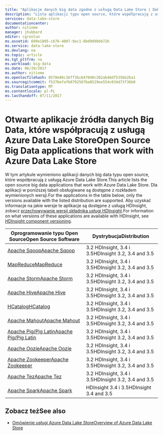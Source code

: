 ```yaml
---
title: "Aplikacje danych big data zgodne z usługą Data Lake Store | Dokumentacja firmy Microsoft"
description: "Lista aplikacji typu open source, które współpracują z usługą Azure Data Lake Store"
services: data-lake-store
documentationcenter: 
author: nitinme
manager: jhubbard
editor: cgronlun
ms.assetid: 699e1805-cb76-4807-9ac1-8bd9d9bbb72b
ms.service: data-lake-store
ms.devlang: na
ms.topic: article
ms.tgt_pltfrm: na
ms.workload: big-data
ms.date: 06/29/2017
ms.author: nitinme
ms.openlocfilehash: 0570e86c16ff3bc647040c202ab46df535bb2ba1
ms.sourcegitcommit: f537befafb079256fba0529ee554c034d73f36b0
ms.translationtype: MT
ms.contentlocale: pl-PL
ms.lasthandoff: 07/11/2017
---
```

# <a name="open-source-big-data-applications-that-work-with-azure-data-lake-store"></a><span data-ttu-id="ae68c-103">Otwarte aplikacje źródła danych Big Data, które współpracują z usługą Azure Data Lake Store</span><span class="sxs-lookup"><span data-stu-id="ae68c-103">Open Source Big Data applications that work with Azure Data Lake Store</span></span>
<span data-ttu-id="ae68c-104">W tym artykule wymieniono aplikacji danych big data typu open source, które współpracują z usługą Azure Data Lake Store.</span><span class="sxs-lookup"><span data-stu-id="ae68c-104">This article lists the open source big data applications that work with Azure Data Lake Store.</span></span> <span data-ttu-id="ae68c-105">Dla aplikacji w poniższej tabeli obsługiwane są dostępne z rozkładem wymienionych wersji.</span><span class="sxs-lookup"><span data-stu-id="ae68c-105">For the applications in the table below, only the versions available with the listed distribution are supported.</span></span> <span data-ttu-id="ae68c-106">Aby uzyskać informacje na jakie wersje te aplikacje są dostępne z usługą HDInsight, zobacz [przechowywanie wersji składnika usługi HDInsight](../hdinsight/hdinsight-component-versioning.md).</span><span class="sxs-lookup"><span data-stu-id="ae68c-106">For information on what versions of these applications are available with HDInsight, see [HDInsight component versioning](../hdinsight/hdinsight-component-versioning.md).</span></span>

| <span data-ttu-id="ae68c-107">Oprogramowanie typu Open Source</span><span class="sxs-lookup"><span data-stu-id="ae68c-107">Open Source Software</span></span> | <span data-ttu-id="ae68c-108">Dystrybucja</span><span class="sxs-lookup"><span data-stu-id="ae68c-108">Distribution</span></span> |
| --- | --- |
| [<span data-ttu-id="ae68c-109">Apache Sqoop</span><span class="sxs-lookup"><span data-stu-id="ae68c-109">Apache Sqoop</span></span>](http://sqoop.apache.org/) |<span data-ttu-id="ae68c-110">3.2 HDInsight, 3.4 i 3.5</span><span class="sxs-lookup"><span data-stu-id="ae68c-110">HDInsight 3.2, 3.4 and 3.5</span></span> |
| [<span data-ttu-id="ae68c-111">MapReduce</span><span class="sxs-lookup"><span data-stu-id="ae68c-111">MapReduce</span></span>](http://hadoop.apache.org/docs/r1.0.4/mapred_tutorial.html) |<span data-ttu-id="ae68c-112">3.2 HDInsight, 3.4 i 3.5</span><span class="sxs-lookup"><span data-stu-id="ae68c-112">HDInsight 3.2, 3.4 and 3.5</span></span> |
| [<span data-ttu-id="ae68c-113">Apache Storm</span><span class="sxs-lookup"><span data-stu-id="ae68c-113">Apache Storm</span></span>](https://storm.apache.org/) |<span data-ttu-id="ae68c-114">3.2 HDInsight, 3.4 i 3.5</span><span class="sxs-lookup"><span data-stu-id="ae68c-114">HDInsight 3.2, 3.4 and 3.5</span></span> |
| [<span data-ttu-id="ae68c-115">Apache Hive</span><span class="sxs-lookup"><span data-stu-id="ae68c-115">Apache Hive</span></span>](http://hive.apache.org/) |<span data-ttu-id="ae68c-116">3.2 HDInsight, 3.4 i 3.5</span><span class="sxs-lookup"><span data-stu-id="ae68c-116">HDInsight 3.2, 3.4 and 3.5</span></span> |
| [<span data-ttu-id="ae68c-117">HCatalog</span><span class="sxs-lookup"><span data-stu-id="ae68c-117">HCatalog</span></span>](https://cwiki.apache.org/confluence/display/Hive/HCatalog) |<span data-ttu-id="ae68c-118">3.2 HDInsight, 3.4 i 3.5</span><span class="sxs-lookup"><span data-stu-id="ae68c-118">HDInsight 3.2, 3.4 and 3.5</span></span> |
| [<span data-ttu-id="ae68c-119">Apache Mahout</span><span class="sxs-lookup"><span data-stu-id="ae68c-119">Apache Mahout</span></span>](http://mahout.apache.org/) |<span data-ttu-id="ae68c-120">3.2 HDInsight, 3.4 i 3.5</span><span class="sxs-lookup"><span data-stu-id="ae68c-120">HDInsight 3.2, 3.4 and 3.5</span></span> |
| [<span data-ttu-id="ae68c-121">Apache Pig/Pig Latin</span><span class="sxs-lookup"><span data-stu-id="ae68c-121">Apache Pig/Pig Latin</span></span>](http://pig.apache.org/) |<span data-ttu-id="ae68c-122">3.2 HDInsight, 3.4 i 3.5</span><span class="sxs-lookup"><span data-stu-id="ae68c-122">HDInsight 3.2, 3.4 and 3.5</span></span> |
| [<span data-ttu-id="ae68c-123">Apache Oozie</span><span class="sxs-lookup"><span data-stu-id="ae68c-123">Apache Oozie</span></span>](http://oozie.apache.org/) |<span data-ttu-id="ae68c-124">3.2 HDInsight, 3.4 i 3.5</span><span class="sxs-lookup"><span data-stu-id="ae68c-124">HDInsight 3.2, 3.4 and 3.5</span></span> |
| [<span data-ttu-id="ae68c-125">Apache Zookeeper</span><span class="sxs-lookup"><span data-stu-id="ae68c-125">Apache Zookeeper</span></span>](http://zookeeper.apache.org/) |<span data-ttu-id="ae68c-126">3.2 HDInsight, 3.4 i 3.5</span><span class="sxs-lookup"><span data-stu-id="ae68c-126">HDInsight 3.2, 3.4 and 3.5</span></span> |
| [<span data-ttu-id="ae68c-127">Apache Tez</span><span class="sxs-lookup"><span data-stu-id="ae68c-127">Apache Tez</span></span>](http://tez.apache.org/) |<span data-ttu-id="ae68c-128">3.2 HDInsight, 3.4 i 3.5</span><span class="sxs-lookup"><span data-stu-id="ae68c-128">HDInsight 3.2, 3.4 and 3.5</span></span> |
| [<span data-ttu-id="ae68c-129">Apache Spark</span><span class="sxs-lookup"><span data-stu-id="ae68c-129">Apache Spark</span></span>](http://spark.apache.org/) |<span data-ttu-id="ae68c-130">HDInsight 3.4 i 3.5</span><span class="sxs-lookup"><span data-stu-id="ae68c-130">HDInsight 3.4 and 3.5</span></span> |


## <a name="see-also"></a><span data-ttu-id="ae68c-131">Zobacz też</span><span class="sxs-lookup"><span data-stu-id="ae68c-131">See also</span></span>
* [<span data-ttu-id="ae68c-132">Omówienie usługi Azure Data Lake Store</span><span class="sxs-lookup"><span data-stu-id="ae68c-132">Overview of Azure Data Lake Store</span></span>](data-lake-store-overview.md)

